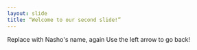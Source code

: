 ```yaml
---
layout: slide
title: “Welcome to our second slide!”
---
```

Replace with Nasho's name, again
Use the left arrow to go back!
